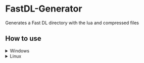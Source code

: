 # FastDL-Generator
Generates a Fast DL directory with the lua and compressed files

## How to use
 <details>
     <summary>Windows</summary>
     
     Usage:
     Drag & drop the directories onto the executable
     
![](preview.gif)
 </details>
 <details>
     <summary>Linux</summary>
     Using Mono:
     
<code>mono "FastDL Generator.exe" "/home/myaccount/Downloads/an-addon"</code>
     
Make sure there is no forward slash after the path.
 </details>

